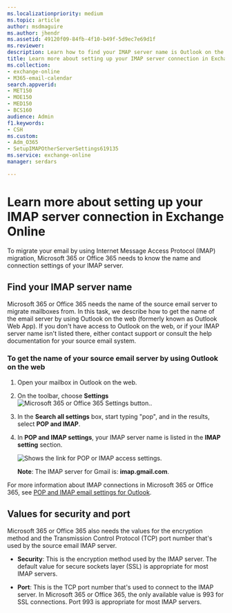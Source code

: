 ```yaml
---
ms.localizationpriority: medium
ms.topic: article
author: msdmaguire
ms.author: jhendr
ms.assetid: 49120f09-84fb-4f10-b49f-5d9ec7e69d1f
ms.reviewer: 
description: Learn how to find your IMAP server name is Outlook on the web (Outlook Web App).
title: Learn more about setting up your IMAP server connection in Exchange Online
ms.collection: 
- exchange-online
- M365-email-calendar
search.appverid:
- MET150
- MOE150
- MED150
- BCS160
audience: Admin
f1.keywords:
- CSH
ms.custom: 
- Adm_O365
- SetupIMAPOtherServerSettings619135
ms.service: exchange-online
manager: serdars

---
```


# Learn more about setting up your IMAP server connection in Exchange Online

To migrate your email by using Internet Message Access Protocol (IMAP) migration, Microsoft 365 or Office 365 needs to know the name and connection settings of your IMAP server.

## Find your IMAP server name

Microsoft 365 or Office 365 needs the name of the source email server to migrate mailboxes from. In this task, we describe how to get the name of the email server by using Outlook on the web (formerly known as Outlook Web App). If you don't have access to Outlook on the web, or if your IMAP server name isn't listed there, either contact support or consult the help documentation for your source email system.

### To get the name of your source email server by using Outlook on the web

1. Open your mailbox in Outlook on the web.

2. On the toolbar, choose **Settings** ![Microsoft 365 or Office 365 Settings button.](../media/a9a59c0f-2e67-4cbf-9438-af273b0d552b.png).

3. In the **Search all settings** box, start typing "pop", and in the results, select **POP and IMAP**.

4. In **POP and IMAP settings**, your IMAP server name is listed in the **IMAP setting** section.

   ![Shows the link for POP or IMAP access settings.](../media/fa54c636-4fd3-4fcd-add3-4e7c69072493.png)

   **Note**: The IMAP server for Gmail is: **imap.gmail.com**.

For more information about IMAP connections in Microsoft 365 or Office 365, see [POP and IMAP email settings for Outlook](https://support.microsoft.com/office/8361e398-8af4-4e97-b147-6c6c4ac95353).

## Values for security and port

Microsoft 365 or Office 365 also needs the values for the encryption method and the Transmission Control Protocol (TCP) port number that's used by the source email IMAP server.

- **Security**: This is the encryption method used by the IMAP server. The default value for secure sockets layer (SSL) is appropriate for most IMAP servers.

- **Port**: This is the TCP port number that's used to connect to the IMAP server. In Microsoft 365 or Office 365, the only available value is 993 for SSL connections. Port 993 is appropriate for most IMAP servers.
